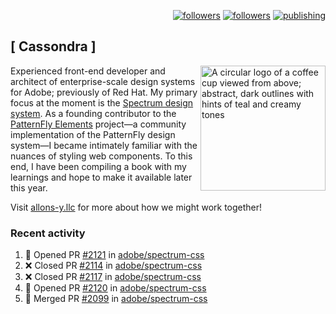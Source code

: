 <p align="right"><a rel="me" href="https://front-end.social/@castastrophe">
    <img alt="followers" title="Follow me on Mastodon" src="https://img.shields.io/mastodon/follow/109297102751309835?domain=https%3A%2F%2Ffront-end.social&label=Follow&logo=mastodon&logoColor=white&style=for-the-badge&labelColor=008080&color=006969"/></a>
  <a href="https://codepen.io/castastrophe/">
    <img alt="followers" title="Follow me on CodePen" src="https://img.shields.io/badge/16-1?color=640464&labelColor=7c007c&style=for-the-badge&logo=codepen&label=Follow"/></a>
<a href="https://castastrophe.medium.com/">
    <img alt="publishing" title="View articles on Medium" src="https://img.shields.io/badge/107-1?color=666&labelColor=444&label=subscribe&logo=medium&logoColor=white&style=for-the-badge"/></a>
</p>

## [&nbsp;Cassondra&nbsp;]

<img align="right" src="https://github-production-user-asset-6210df.s3.amazonaws.com/1840295/253016758-ba468774-1cd3-42c2-8f43-947b5eeb5edf.png" height="200" alt="A circular logo of a coffee cup viewed from above; abstract, dark outlines with hints of teal and creamy tones">

Experienced front-end developer and architect of enterprise-scale design systems for Adobe; previously of Red Hat. My primary focus at the moment is the [Spectrum design system](https://github.com/adobe/spectrum-css). As a founding contributor to the [PatternFly&nbsp;Elements](https://github.com/patternfly/patternfly-elements) project&mdash;a community implementation of the PatternFly design system&mdash;I became intimately familiar with the nuances of styling web components. To this end, I have been compiling a book with my learnings and hope to make it available later this year.

Visit [allons-y.llc](http://allons-y.llc/) for more about how we might work together!

### Recent activity

<!--START_SECTION:activity-->
1. 💪 Opened PR [#2121](https://github.com/adobe/spectrum-css/pull/2121) in [adobe/spectrum-css](https://github.com/adobe/spectrum-css)
2. ❌ Closed PR [#2114](https://github.com/adobe/spectrum-css/pull/2114) in [adobe/spectrum-css](https://github.com/adobe/spectrum-css)
3. ❌ Closed PR [#2117](https://github.com/adobe/spectrum-css/pull/2117) in [adobe/spectrum-css](https://github.com/adobe/spectrum-css)
4. 💪 Opened PR [#2120](https://github.com/adobe/spectrum-css/pull/2120) in [adobe/spectrum-css](https://github.com/adobe/spectrum-css)
5. 🎉 Merged PR [#2099](https://github.com/adobe/spectrum-css/pull/2099) in [adobe/spectrum-css](https://github.com/adobe/spectrum-css)
<!--END_SECTION:activity-->
